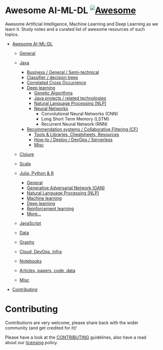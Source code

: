 # Awesome AI-ML-DL [![Awesome](https://awesome.re/badge.svg)](https://awesome.re)

Awesome Artificial Intelligence, Machine Learning and Deep Learning as we learn it. Study notes and a curated list of awesome resources of such topics.

- [Awesome AI-ML-DL](README-details.md#awesome-ai-ml-dl) 
  - [General](README-details.md#general)
  - [Java](README-details.md#java)
    - [Business / General / Semi-technical](README-details.md#business--general--semi-technical)
    - [Classifier / decision trees](README-details.md#classifier--decision-trees)
    - [Correlated Cross Occurrence](README-details.md#correlated-cross-occurrence)
    - [Deep learning](README-details.md#deep-learning)
 	  - [Genetic Algorithms](README-details.md#genetic-algorithms)
 	  - [Java projects / related technologies](README-details.md#java-projects--related-technologies)
 	  - [Natural Language Processing (NLP)](README-details.md#natural-language-processing-nlp)
 	  - [Neural Networks](README-details.md#neural-networks)
 	    - Convolutional Neural Networks (CNN)
 	    - Long Short Term Memory (LSTM)
 	    - Recurrent Neural Network (RNN)
    - [Recommendation systems / Collaborative Filtering (CF)](README-details.md#recommendation-systems--collaborative-filtering-cf)
 	  - [Tools & Libraries, Cheatsheets, Resources](README-details.md#tools--libraries-cheatsheets-resources)
 	  - [How-to / Deploy / DevOps / Serverless](README-details.md#how-to--deploy--devops--serverless)
 	  - [Misc](README-details.md#misc)
  - [Clojure](README-details.md#clojure)
  - [Scala](README-details.md#scala)
  - [Julia, Python & R](README-details.md#julia-python--r)
    + [General](README-details.md#general-1)
    + [Generative Adversarial Network (GAN)](README-details.md#generative-adversarial-network-gan)
    + [Natural Language Processing (NLP)](README-details.md#natural-language-processing-nlp-1)
    + [Machine learning](README-details.md#machine-learning)
    + [Deep learning](README-details.md#deep-learning-1)
    + [Reinforcement learning](README-details.md#reinforcement-learning)
    + [More...](README-details.md#more)

  - [JavaScript](README-details.md#javascript)
  - [Data](README-details.md#data)
  - [Graphs](README-details.md#graphs)
  - [Cloud, DevOps, Infra](cloud-devops-infra/README.md#cloud-devops-infra)
  - [Notebooks](README-details.md#notebooks)
  - [Articles, papers, code, data](README-details.md#articles-papers-code-data)
  - [Misc](README-details.md#misc-1)
- [Contributing](#contributing)

# Contributing

Contributions are very welcome, please share back with the wider community (and get credited for it)!

Please have a look at the [CONTRIBUTING](CONTRIBUTING.md) guidelines, also have a read about our [licensing](LICENSE.md) policy.